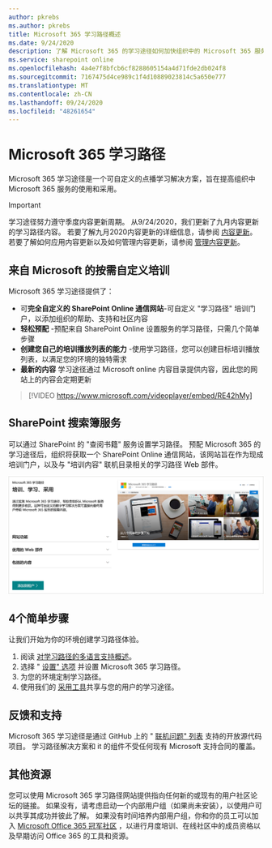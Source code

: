 ```yaml
---
author: pkrebs
ms.author: pkrebs
title: Microsoft 365 学习路径概述
ms.date: 9/24/2020
description: 了解 Microsoft 365 的学习途径如何加快组织中的 Microsoft 365 服务的使用和采用。 学习途径包括自定义 SharePoint Online web 部件和可轻松预配到 Microsoft 365 租户的新式 SharePoint Online 通信培训网站。
ms.service: sharepoint online
ms.openlocfilehash: 4a4e7f8bfcb6cf8288605154a4d71fde2db024f8
ms.sourcegitcommit: 7167475d4ce989c1f4d10889023814c5a650e777
ms.translationtype: MT
ms.contentlocale: zh-CN
ms.lasthandoff: 09/24/2020
ms.locfileid: "48261654"
---
```

# <a name="microsoft-365-learning-pathways"></a>Microsoft 365 学习路径 
Microsoft 365 学习途径是一个可自定义的点播学习解决方案，旨在提高组织中 Microsoft 365 服务的使用和采用。    

> [!IMPORTANT]
> 学习途径努力遵守季度内容更新周期。 从9/24/2020，我们更新了九月内容更新的学习路径内容。 若要了解九月2020内容更新的详细信息，请参阅 [内容更新](custom_contentupdates.md)。 若要了解如何应用内容更新以及如何管理内容更新，请参阅 [管理内容更新](custom_contentupdatesmanage.md)。  

## <a name="on-demand-custom-training-from-microsoft"></a>来自 Microsoft 的按需自定义培训

Microsoft 365 学习途径提供了：

- 可**完全自定义的 SharePoint Online 通信网站**-可自定义 "学习路径" 培训门户，以添加组织的帮助、支持和社区内容
- **轻松预配** -预配来自 SharePoint Online 设置服务的学习路径，只需几个简单步骤
- **创建您自己的培训播放列表的能力** -使用学习路径，您可以创建目标培训播放列表，以满足您的环境的独特需求
- **最新的内容** 学习途径通过 Microsoft online 内容目录提供内容，因此您的网站上的内容会定期更新

> [!VIDEO https://www.microsoft.com/videoplayer/embed/RE42hMy]

## <a name="sharepoint-look-book-service"></a>SharePoint 搜索簿服务
可以通过 SharePoint 的 "查阅书籍" 服务设置学习路径。 预配 Microsoft 365 的学习途径后，组织将获取一个 SharePoint Online 通信网站，该网站旨在作为现成培训门户，以及与 "培训内容" 联机目录相关的学习路径 Web 部件。 

![SharePoint "查看书籍设置" 页](media/cg-provision.png)

## <a name="4-easy-steps"></a>4个简单步骤
让我们开始为你的环境创建学习路径体验。
1. 阅读 [对学习路径的多语言支持概述](custom_overview_ml.md)。 
2. 选择 " [设置" 选项](custom_setupoptions.md) 并设置 Microsoft 365 学习路径。  
3. 为您的环境定制学习路径。
4. 使用我们的 [采用工具](driveadoption.md)共享与您的用户的学习途径。

## <a name="feedback-and-support"></a>反馈和支持

Microsoft 365 学习途径是通过 GitHub 上的 " [联机问题" 列表](https://aka.ms/CustomLearningHelp) 支持的开放源代码项目。 学习路径解决方案和 it 的组件不受任何现有 Microsoft 支持合同的覆盖。  

## <a name="additional-resources"></a>其他资源
您可以使用 Microsoft 365 学习路径网站提供指向任何新的或现有的用户社区论坛的链接。 如果没有，请考虑启动一个内部用户组（如果尚未安装），以使用户可以共享其成功并彼此了解。  如果没有时间培养内部用户组，你和你的员工可以加入 [Microsoft Office 365 冠军社区](https://aka.ms/O365Champions) ，以进行月度培训、在线社区中的成员资格以及早期访问 Office 365 的工具和资源。